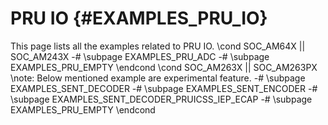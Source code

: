 # PRU IO {#EXAMPLES_PRU_IO}

This page lists all the examples related to PRU IO.
\cond SOC_AM64X || SOC_AM243X
-# \subpage EXAMPLES_PRU_ADC
-# \subpage EXAMPLES_PRU_EMPTY
\endcond
\cond SOC_AM263X || SOC_AM263PX
\note: Below mentioned example are experimental feature.
-# \subpage EXAMPLES_SENT_DECODER
-# \subpage EXAMPLES_SENT_ENCODER
-# \subpage EXAMPLES_SENT_DECODER_PRUICSS_IEP_ECAP
-# \subpage EXAMPLES_PRU_EMPTY
\endcond
